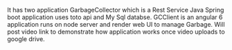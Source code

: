 It has two application GarbageCollector which is a Rest Service Java Spring boot application uses toto api and  My Sql databse.
GCClient is an angular 6 application runs on node server and render web UI to manage Garbage.
Will post video link to demonstrate how application works once video uploads to google drive.
